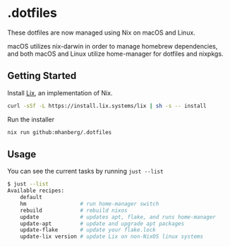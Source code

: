 # .dotfiles

These dotfiles are now managed using Nix on macOS and Linux.

macOS utilizes nix-darwin in order to manage homebrew dependencies, and both macOS and Linux utilize home-manager for dotfiles and nixpkgs.

## Getting Started

Install [Lix](https://lix.systems/), an implementation of Nix.

```bash
curl -sSf -L https://install.lix.systems/lix | sh -s -- install
```

Run the installer

```bash
nix run github:mhanberg/.dotfiles
```

## Usage

You can see the current tasks by running `just --list`

```bash
$ just --list
Available recipes:
    default
    hm                 # run home-manager switch
    rebuild            # rebuild nixos
    update             # updates apt, flake, and runs home-manager
    update-apt         # update and upgrade apt packages
    update-flake       # update your flake.lock
    update-lix version # update Lix on non-NixOS linux systems
```
